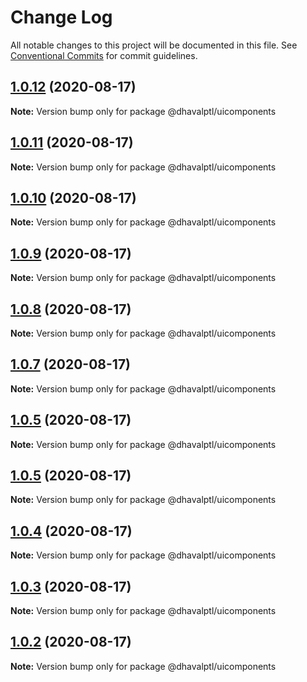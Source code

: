 # Change Log

All notable changes to this project will be documented in this file.
See [Conventional Commits](https://conventionalcommits.org) for commit guidelines.

## [1.0.12](https://github.com/dhavalptl/monorepo-app/compare/@dhavalptl/uicomponents@1.0.11...@dhavalptl/uicomponents@1.0.12) (2020-08-17)

**Note:** Version bump only for package @dhavalptl/uicomponents





## [1.0.11](https://github.com/dhavalptl/monorepo-app/compare/@dhavalptl/uicomponents@1.0.10...@dhavalptl/uicomponents@1.0.11) (2020-08-17)

**Note:** Version bump only for package @dhavalptl/uicomponents





## [1.0.10](https://github.com/dhavalptl/monorepo-app/compare/@dhavalptl/uicomponents@1.0.9...@dhavalptl/uicomponents@1.0.10) (2020-08-17)

**Note:** Version bump only for package @dhavalptl/uicomponents





## [1.0.9](https://github.com/dhavalptl/monorepo-app/compare/@dhavalptl/uicomponents@1.0.8...@dhavalptl/uicomponents@1.0.9) (2020-08-17)

**Note:** Version bump only for package @dhavalptl/uicomponents





## [1.0.8](https://github.com/dhavalptl/monorepo-app/compare/@dhavalptl/uicomponents@1.0.7...@dhavalptl/uicomponents@1.0.8) (2020-08-17)

**Note:** Version bump only for package @dhavalptl/uicomponents





## [1.0.7](https://github.com/dhavalptl/monorepo-app/compare/@dhavalptl/uicomponents@1.0.5...@dhavalptl/uicomponents@1.0.7) (2020-08-17)

**Note:** Version bump only for package @dhavalptl/uicomponents





## [1.0.5](https://github.com/dhavalptl/monorepo-app/compare/@dhavalptl/uicomponents@1.0.5...@dhavalptl/uicomponents@1.0.5) (2020-08-17)

**Note:** Version bump only for package @dhavalptl/uicomponents





## [1.0.5](https://github.com/dhavalptl/monorepo-app/compare/@dhavalptl/uicomponents@1.0.4...@dhavalptl/uicomponents@1.0.5) (2020-08-17)

**Note:** Version bump only for package @dhavalptl/uicomponents





## [1.0.4](https://github.com/dhavalptl/monorepo-app/compare/@dhavalptl/uicomponents@1.0.3...@dhavalptl/uicomponents@1.0.4) (2020-08-17)

**Note:** Version bump only for package @dhavalptl/uicomponents





## [1.0.3](https://github.com/dhavalptl/monorepo-app/compare/@dhavalptl/uicomponents@1.0.2...@dhavalptl/uicomponents@1.0.3) (2020-08-17)

**Note:** Version bump only for package @dhavalptl/uicomponents





## [1.0.2](https://github.com/dhavalptl/monorepo-app/compare/@dhavalptl/uicomponents@1.0.1...@dhavalptl/uicomponents@1.0.2) (2020-08-17)

**Note:** Version bump only for package @dhavalptl/uicomponents
